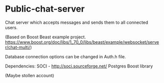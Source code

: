 # Public-chat-server
Chat server which accepts messages and sends them to all connected users. 

(Based on Boost Beast example project. https://www.boost.org/doc/libs/1_70_0/libs/beast/example/websocket/server/chat-multi/)

Database connection options can be changed in Auth.h file.

Dependencies:
   SOCI - http://soci.sourceforge.net/
   Postgres
   Boost library


(Maybe stollen account)
